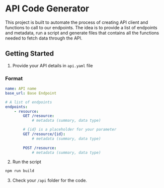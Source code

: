 # API Code Generator

This project is built to automate the process of creating API client and functions to call to our endpoints. The idea is to provide a list of endpoints and metadata, run a script and generate files that contains all the functions needed to fetch data through the API.

## Getting Started

1. Provide your API details in `api.yaml` file

### Format
```yaml
name: API name
base_url: Base Endpoint

# A list of endpoints
endpoints:
    - resource:
        GET /resource:
            # metadata (summary, data type)

        # {id} is a placeholder for your parameter
        GET /resource/{id}:
            # metadata (summary, data type)
        
        POST /resource:
            # metadata (summary, data type)
```

2. Run the script

```sh
npm run build
```

3. Check your `/api` folder for the code.

